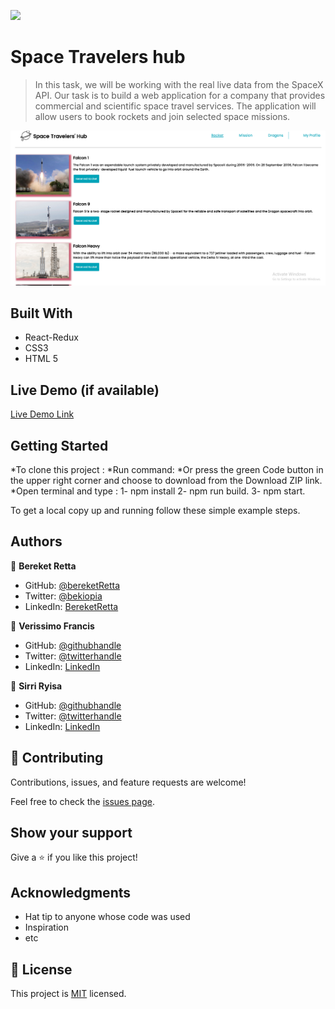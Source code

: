 ![](https://img.shields.io/badge/Microverse-blueviolet)

# Space Travelers hub

> In this task, we will be working with the real live data from the SpaceX API. Our task is to build a web application for a company that provides commercial and scientific space travel services. The application will allow users to book rockets and join selected space missions.

![screenshot](https://github.com/BereketRetta/reactSpaceTravelers/blob/MergeToDev/src/images/Screenshot%20(120).png)

## Built With

- React-Redux
- CSS3
- HTML 5

## Live Demo (if available)

[Live Demo Link](https://livedemo.com)


## Getting Started
*To clone this project :
*Run command:
*Or press the green Code button in the upper right corner and choose to download from the Download ZIP link.
*Open terminal and type : 1- npm install 2- npm run build. 3- npm start.


To get a local copy up and running follow these simple example steps.



## Authors

👤 **Bereket Retta**

- GitHub: [@bereketRetta](https://github.com/bereketretta)
- Twitter: [@bekiopia](https://twitter.com/bekiopia)
- LinkedIn: [BereketRetta](https://linkedin.com/in/bereket-retta)

👤 **Verissimo Francis**

- GitHub: [@githubhandle](https://github.com/VTY1999)
- Twitter: [@twitterhandle](https://twitter.com/verissimoty?s=09)
- LinkedIn: [LinkedIn](https://www.linkedin.com/in/francis-o-verissimo/)

👤 **Sirri Ryisa**

- GitHub: [@githubhandle](https://github.com/SirriRyisa)
- Twitter: [@twitterhandle](https://twitter.com/n_ryisa)
- LinkedIn: [LinkedIn](https://www.linkedin.com/in/sirri-ngwa-ryisa/)

## 🤝 Contributing

Contributions, issues, and feature requests are welcome!

Feel free to check the [issues page](https://github.com/BereketRetta/reactSpaceTravelers/issues).

## Show your support

Give a ⭐️ if you like this project!

## Acknowledgments

- Hat tip to anyone whose code was used
- Inspiration
- etc

## 📝 License

This project is [MIT](./MIT.md) licensed.
